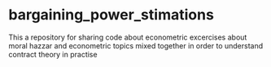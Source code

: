 # bargaining_power_stimations
This a repository for sharing code about econometric excercises about moral hazzar and econometric topics mixed together in order to understand contract theory in practise
